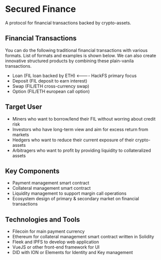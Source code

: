 # Secured Finance

A protocol for financial transactions backed by crypto-assets.

## Financial Transactions

You can do the following traditional financial transactions with various formats.
List of formats and examples is shown below. We can also create innovative structured products by combining these plain-vanila transactions.

- Loan (FIL loan backed by ETH) <---- HackFS primary focus
- Deposit (FIL deposit to earn interest)
- Swap (FIL/ETH cross-currency swap)
- Option (FIL/ETH european call option)

## Target User

- Miners who want to borrow/lend their FIL without worring about credit risk
- Investors who have long-term view and aim for excess return from markets
- Hedgers who want to reduce their current exposure of their crypto-assets
- Arbitragers who want to profit by providing liquidity to collateralized assets

## Key Components

- Payment management smart contract
- Collateral management smart contract
- Liquidity management to support margin call operations
- Ecosystem design of primary & secondary market on financial transactions

## Technologies and Tools

- Filecoin for main payment currency
- Ethereum for collateral management smart contract written in Solidity
- Fleek and IPFS to develop web application
- VueJS or other front-end framework for UI
- DID with ION or Elements for Identity and Key management
